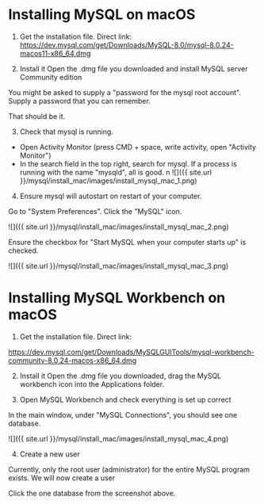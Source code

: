 # Installing MySQL on macOS

1) Get the installation file.
Direct link:
https://dev.mysql.com/get/Downloads/MySQL-8.0/mysql-8.0.24-macos11-x86_64.dmg

2) Install it
Open the .dmg file you downloaded and install MySQL server Community edition

You might be asked to supply a "password for the mysql root account".
Supply a password that you can remember.

That should be it.

3) Check that mysql is running.
- Open Activity Monitor (press CMD + space, write activity, open "Activity Monitor")
- In the search field in the top right, search for mysql.
If a process is running with the name "mysqld", all is good.
n
![]({{ site.url }}/mysql/install_mac/images/install_mysql_mac_1.png)




4) Ensure mysql will autostart on restart of your computer.

Go to "System Preferences".
Click the "MySQL" icon.

![]({{ site.url }}/mysql/install_mac/images/install_mysql_mac_2.png)

Ensure the checkbox for "Start MySQL when your computer starts up" is checked.

![]({{ site.url }}/mysql/install_mac/images/install_mysql_mac_3.png)


# Installing MySQL Workbench on macOS
1) Get the installation file.
Direct link:

https://dev.mysql.com/get/Downloads/MySQLGUITools/mysql-workbench-community-8.0.24-macos-x86_64.dmg

2) Install it
Open the .dmg file you downloaded, drag the MySQL workbench icon into the Applications folder.

3) Open MySQL Workbench and check everything is set up correct

In the main window, under "MySQL Connections", you should see one database.

![]({{ site.url }}/mysql/install_mac/images/install_mysql_mac_4.png)

4) Create a new user

Currently, only the root user (administrator) for the entire MySQL program exists.
We will now create a user

Click the one database from the screenshot above.


<!-- Fill in steps... -->



<!-- # Connecting from Java - Næste uges exercise -->
